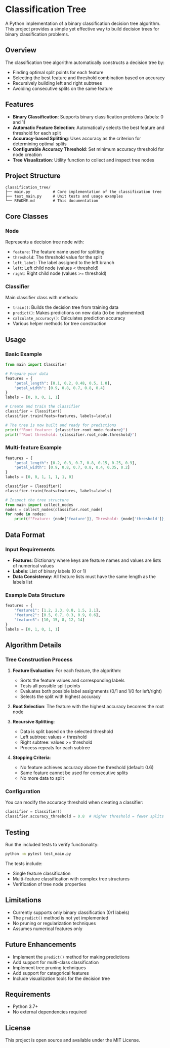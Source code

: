 # Classification Tree

A Python implementation of a binary classification decision tree algorithm. This project provides a simple yet effective way to build decision trees for binary classification problems.

## Overview

The classification tree algorithm automatically constructs a decision tree by:
- Finding optimal split points for each feature
- Selecting the best feature and threshold combination based on accuracy
- Recursively building left and right subtrees
- Avoiding consecutive splits on the same feature

## Features

- **Binary Classification**: Supports binary classification problems (labels: 0 and 1)
- **Automatic Feature Selection**: Automatically selects the best feature and threshold for each split
- **Accuracy-based Splitting**: Uses accuracy as the criterion for determining optimal splits
- **Configurable Accuracy Threshold**: Set minimum accuracy threshold for node creation
- **Tree Visualization**: Utility function to collect and inspect tree nodes

## Project Structure

```
classification_tree/
├── main.py          # Core implementation of the classification tree
├── test_main.py     # Unit tests and usage examples
└── README.md        # This documentation
```

## Core Classes

### Node
Represents a decision tree node with:
- `feature`: The feature name used for splitting
- `threshold`: The threshold value for the split
- `left_label`: The label assigned to the left branch
- `left`: Left child node (values < threshold)
- `right`: Right child node (values >= threshold)

### Classifier
Main classifier class with methods:
- `train()`: Builds the decision tree from training data
- `predict()`: Makes predictions on new data (to be implemented)
- `calculate_accuracy()`: Calculates prediction accuracy
- Various helper methods for tree construction

## Usage

### Basic Example

```python
from main import Classifier

# Prepare your data
features = {
    "petal_length": [0.1, 0.2, 0.48, 0.5, 1.0],
    "petal_width": [0.9, 0.8, 0.7, 0.8, 0.4]
}
labels = [0, 0, 0, 1, 1]

# Create and train the classifier
classifier = Classifier()
classifier.train(feats=features, labels=labels)

# The tree is now built and ready for predictions
print(f"Root feature: {classifier.root_node.feature}")
print(f"Root threshold: {classifier.root_node.threshold}")
```

### Multi-feature Example

```python
features = {
    "petal_length": [0.2, 0.3, 0.7, 0.8, 0.15, 0.25, 0.9],
    "petal_width": [0.9, 0.8, 0.7, 0.8, 0.4, 0.35, 0.2]
}
labels = [0, 0, 1, 1, 1, 1, 0]

classifier = Classifier()
classifier.train(feats=features, labels=labels)

# Inspect the tree structure
from main import collect_nodes
nodes = collect_nodes(classifier.root_node)
for node in nodes:
    print(f"Feature: {node['feature']}, Threshold: {node['threshold']}, Left Label: {node['left_label']}")
```

## Data Format

### Input Requirements

- **Features**: Dictionary where keys are feature names and values are lists of numerical values
- **Labels**: List of binary labels (0 or 1)
- **Data Consistency**: All feature lists must have the same length as the labels list

### Example Data Structure

```python
features = {
    "feature1": [1.2, 2.3, 0.8, 1.5, 2.1],
    "feature2": [0.5, 0.7, 0.3, 0.9, 0.6],
    "feature3": [10, 15, 8, 12, 14]
}
labels = [0, 1, 0, 1, 1]
```

## Algorithm Details

### Tree Construction Process

1. **Feature Evaluation**: For each feature, the algorithm:
   - Sorts the feature values and corresponding labels
   - Tests all possible split points
   - Evaluates both possible label assignments (0/1 and 1/0 for left/right)
   - Selects the split with highest accuracy

2. **Root Selection**: The feature with the highest accuracy becomes the root node

3. **Recursive Splitting**: 
   - Data is split based on the selected threshold
   - Left subtree: values < threshold
   - Right subtree: values >= threshold
   - Process repeats for each subtree

4. **Stopping Criteria**:
   - No feature achieves accuracy above the threshold (default: 0.6)
   - Same feature cannot be used for consecutive splits
   - No more data to split

### Configuration

You can modify the accuracy threshold when creating a classifier:

```python
classifier = Classifier()
classifier.accuracy_threshold = 0.8  # Higher threshold = fewer splits
```

## Testing

Run the included tests to verify functionality:

```bash
python -m pytest test_main.py
```

The tests include:
- Single feature classification
- Multi-feature classification with complex tree structures
- Verification of tree node properties

## Limitations

- Currently supports only binary classification (0/1 labels)
- The `predict()` method is not yet implemented
- No pruning or regularization techniques
- Assumes numerical features only

## Future Enhancements

- Implement the `predict()` method for making predictions
- Add support for multi-class classification
- Implement tree pruning techniques
- Add support for categorical features
- Include visualization tools for the decision tree

## Requirements

- Python 3.7+
- No external dependencies required

## License

This project is open source and available under the MIT License.